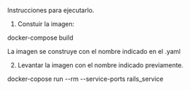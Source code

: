 Instrucciones para ejecutarlo.

1) Constuir la imagen:

docker-compose build

La imagen se construye con el nombre indicado en el .yaml

2) Levantar la imagen con el nombre indicado previamente. 

docker-copose run --rm --service-ports rails_service


